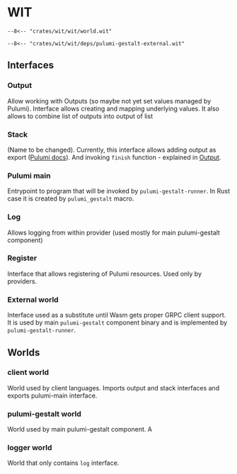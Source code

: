 # WIT

``` title="world.wit"
--8<-- "crates/wit/wit/world.wit"
```

``` title="pulumi-gestalt-external.wit"
--8<-- "crates/wit/wit/deps/pulumi-gestalt-external.wit"
```

## Interfaces

### Output

Allow working with Outputs (so maybe not yet set values managed by Pulumi). Interface allows creating and mapping underlying values.
It also allows to combine list of outputs into output of list

### Stack

(Name to be changed). Currently, this interface allows adding output as export ([Pulumi docs](https://www.pulumi.com/tutorials/building-with-pulumi/stack-outputs/)).
And invoking `finish` function - explained in [Output](Output.md/#mapping).

### Pulumi main

Entrypoint to program that will be invoked by `pulumi-gestalt-runner`.
In Rust case it is created by `pulumi_gestalt` macro.

### Log

Allows logging from within provider (used mostly for main pulumi-gestalt component)

### Register

Interface that allows registering of Pulumi resources. Used only by providers.

### External world

Interface used as a substitute until Wasm gets proper GRPC client support. 
It is used by main `pulumi-gestalt` component binary and is implemented by `pulumi-gestalt-runner`.

## Worlds

### client world

World used by client languages. Imports output and stack interfaces and exports pulumi-main interface.

### pulumi-gestalt world

World used by main pulumi-gestalt component. A

### logger world

World that only contains `log` interface.